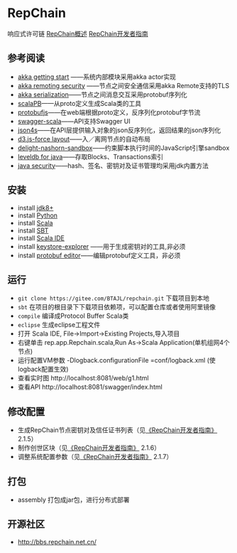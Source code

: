 # RepChain
响应式许可链
[RepChain概述](https://gitee.com/BTAJL/repchain/attach_files/download?i=175301&u=http%3A%2F%2Ffiles.git.oschina.net%2Fgroup1%2FM00%2F05%2F36%2FPaAvDFvFqPOAGc8WAAlT16a_C8E014.pdf%3Ftoken%3D4f3ba8c74c2f177fe4b135e54a5c0431%26ts%3D1539680499%26attname%3DRepChain%25E4%25BB%258B%25E7%25BB%258D.pdf)
[RepChain开发者指南](https://gitee.com/BTAJL/repchain/attach_files/download?i=152687&u=http%3A%2F%2Ffiles.git.oschina.net%2Fgroup1%2FM00%2F04%2F54%2FPaAvDFtX24SAeIxpADEhgca3xCI727.pdf%3Ftoken%3D6c091eb97db08000fc2f475386fe82b5%26ts%3D1539680499%26attname%3DRepChain%25E5%25BC%2580%25E5%258F%2591%25E8%2580%2585%25E6%258C%2587%25E5%258D%2597.pdf)

## 参考阅读
- [akka getting start](http://doc.akka.io/docs/akka/current/intro/getting-started.html) ——系统内部模块采用akka actor实现
- [akka remoting security](http://doc.akka.io/docs/akka/current/scala/remoting.html) ——节点之间安全通信采用akka Remote支持的TLS
- [akka serialization](http://doc.akka.io/docs/akka/current/scala/serialization.html)——节点之间消息交互采用protobuf序列化
- [scalaPB](https://scalapb.github.io/)——从proto定义生成Scala类的工具
- [protobufjs](https://github.com/dcodeIO/ProtoBuf.js/)——在web端根据proto定义，反序列化protobuf字节流
- [swagger-scala](https://github.com/swagger-api/swagger-scala-module)——API支持Swagger UI
- [json4s](https://github.com/json4s/json4s)——在API层提供输入对象的json反序列化，返回结果的json序列化
- [d3.js-force layout](https://github.com/d3/d3-3.x-api-reference/blob/master/Force-Layout.md)——入／离网节点的自动布局
- [delight-nashorn-sandbox](https://github.com/javadelight/delight-nashorn-sandbox)——约束脚本执行时间的JavaScript引擎sandbox
- [leveldb for java](https://github.com/dain/leveldb)——存取Blocks、Transactions索引
- [java security](http://docs.oracle.com/javase/8/docs/technotes/guides/security/index.html)——hash、签名、密钥对及证书管理均采用jdk内置方法

## 安装
- install [jdk8+](http://www.oracle.com/technetwork/java/javase/downloads/jdk8-downloads-2133151.html)
- install [Python](http://www.python.org/downloads/)
- install [Scala](https://www.scala-lang.org/download/)
- install [SBT](http://www.scala-sbt.org/release/docs/Setup.html)
- install [Scala IDE](http://scala-ide.org/)
- install [keystore-explorer](http://keystore-explorer.org/) ——用于生成密钥对的工具,非必须
- install [protobuf editor](https://github.com/Enide/polyglot-maven-editors)——编辑protobuf定义工具，非必须

## 运行
- `git clone https://gitee.com/BTAJL/repchain.git`
下载项目到本地
- `sbt` 
在项目的根目录下下载项目依赖项，可以配置仓库或者使用阿里镜像
- `compile` 
编译成Protocol Buffer Scala类
- `eclipse` 
生成eclipse工程文件
- 打开 Scala IDE, File->Import->Existing Projects,导入项目
- 右键单击 rep.app.Repchain.scala,Run As->Scala Application(单机组网4个节点)
- 运行配置VM参数 -Dlogback.configurationFile =conf/logback.xml (使logback配置生效)
- 查看实时图 http://localhost:8081/web/g1.html 
- 查看API  http://localhost:8081/swagger/index.html

## 修改配置
- 生成RepChain节点密钥对及信任证书列表（见[《RepChain开发者指南》](https://gitee.com/BTAJL/repchain/attach_files/download?i=152687&u=http%3A%2F%2Ffiles.git.oschina.net%2Fgroup1%2FM00%2F04%2F54%2FPaAvDFtX24SAeIxpADEhgca3xCI727.pdf%3Ftoken%3D7afd728970886ea6909f1d49eb2fd081%26ts%3D1532484485%26attname%3DRepChain%25E5%25BC%2580%25E5%258F%2591%25E8%2580%2585%25E6%258C%2587%25E5%258D%2597.pdf) 2.1.5）
- 制作创世区块（见[《RepChain开发者指南》](https://gitee.com/BTAJL/repchain/attach_files/download?i=152687&u=http%3A%2F%2Ffiles.git.oschina.net%2Fgroup1%2FM00%2F04%2F54%2FPaAvDFtX24SAeIxpADEhgca3xCI727.pdf%3Ftoken%3D7afd728970886ea6909f1d49eb2fd081%26ts%3D1532484485%26attname%3DRepChain%25E5%25BC%2580%25E5%258F%2591%25E8%2580%2585%25E6%258C%2587%25E5%258D%2597.pdf) 2.1.6）
- 调整系统配置参数（见[《RepChain开发者指南》](https://gitee.com/BTAJL/repchain/attach_files/download?i=152687&u=http%3A%2F%2Ffiles.git.oschina.net%2Fgroup1%2FM00%2F04%2F54%2FPaAvDFtX24SAeIxpADEhgca3xCI727.pdf%3Ftoken%3D7afd728970886ea6909f1d49eb2fd081%26ts%3D1532484485%26attname%3DRepChain%25E5%25BC%2580%25E5%258F%2591%25E8%2580%2585%25E6%258C%2587%25E5%258D%2597.pdf) 2.1.7）

## 打包
- assembly 
打包成jar包，进行分布式部署

## 开源社区
- http://bbs.repchain.net.cn/ 
